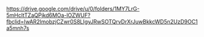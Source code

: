 https://drive.google.com/drive/u/0/folders/1MY7LrG-5mHcItTZaQPjkd6MOa-lOZWUF?fbclid=IwAR2lmobzjCZwr0S8LIgyJRwSOTQrvDrXrJuwBkkcWD5n2UzD9OC1a5mnh7s 